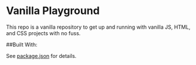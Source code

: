 # Vanilla Playground

This repo is a vanilla repository to get up and running
with vanilla JS, HTML, and CSS projects with no fuss.

##Built With:

See [package.json](http://some_ghithub_link.com) for details.